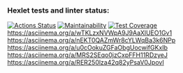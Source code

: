 ### Hexlet tests and linter status:
[![Actions Status](https://github.com/Evg-Kost/python-project-49/actions/workflows/hexlet-check.yml/badge.svg)](https://github.com/Evg-Kost/python-project-49/actions)
[![Maintainability](https://api.codeclimate.com/v1/badges/2f0d6640f535904b027f/maintainability)](https://codeclimate.com/github/Evg-Kost/python-project-49/maintainability)
[![Test Coverage](https://api.codeclimate.com/v1/badges/2f0d6640f535904b027f/test_coverage)](https://codeclimate.com/github/Evg-Kost/python-project-49/test_coverage)
https://asciinema.org/a/wTKLzxNVWpA9J9AaXlUEO1Gv1
https://asciinema.org/a/nEKT0QAZmWr8cYLWqBa3k6NPp
https://asciinema.org/a/u0cOokuZGFaObgUocwifGKxIb
https://asciinema.org/a/MRS2SEqo0jzCxpFFH11RDzyeJ
https://asciinema.org/a/RER250lza42q82yPsaV0JpovI
